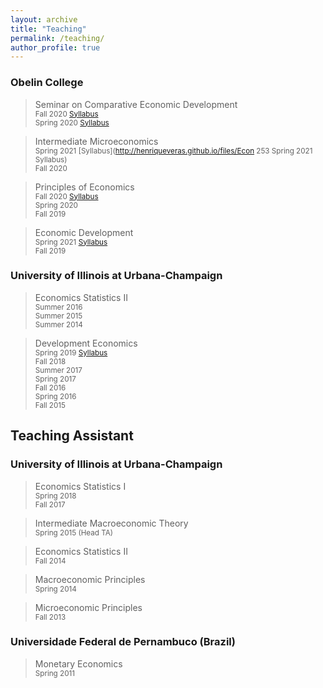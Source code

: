 ```yaml
---
layout: archive
title: "Teaching"
permalink: /teaching/
author_profile: true
---
```



### Obelin College

> Seminar on Comparative Economic Development    
    <sub>Fall 2020 [Syllabus](http://henriqueveras.github.io/files/Syllabus-ECON413-Fall_2020.pdf)  
Spring 2020 [Syllabus](http://henriqueveras.github.io/files/Syllabus-ECON413-Spring_2020)

>Intermediate Microeconomics  
<sub>Spring 2021 [Syllabus](http://henriqueveras.github.io/files/Econ 253 Spring 2021 Syllabus)    
Fall 2020

>Principles of Economics  
<sub>Fall 2020 [Syllabus](http://henriqueveras.github.io/files/Syllabus_Fall_2020)  
Spring 2020   
Fall 2019

> Economic Development   
<sub>Spring 2021 [Syllabus](http://henriqueveras.github.io/files/Syllabus-ECON209-Spring2021)   
Fall 2019
  
### University of Illinois at Urbana-Champaign

>Economics Statistics II   
<sub>Summer 2016   
Summer 2015   
Summer 2014

>Development Economics   
<sub>Spring 2019 [Syllabus](http://henriqueveras.github.io/files/Syllabus-Spring-2019)   
Fall 2018  
Summer 2017   
Spring 2017   
Fall 2016    
Spring 2016    
Fall 2015
  
## Teaching Assistant

### University of Illinois at Urbana-Champaign

>Economics Statistics I   
<sub>Spring 2018   
Fall 2017
  
> Intermediate Macroeconomic Theory   
<sub>Spring 2015 (Head TA)
  
> Economics Statistics II   
<sub>Fall 2014
  
> Macroeconomic Principles   
<sub>Spring 2014
  
>Microeconomic Principles   
<sub>Fall 2013
  
### Universidade Federal de Pernambuco (Brazil)

> Monetary Economics   
<sub>Spring 2011
  